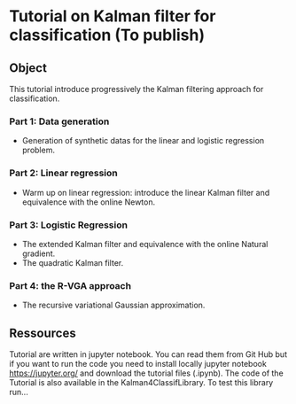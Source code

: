 # Tutorial on Kalman filter for classification (To publish)

## Object
This tutorial introduce progressively the Kalman filtering approach for classification. 

### Part 1: Data generation
- Generation of synthetic datas for the linear and logistic regression problem.
        
### Part 2: Linear regression 
- Warm up on linear regression: introduce the linear Kalman filter and equivalence with the online Newton.
        
### Part 3: Logistic Regression
- The extended Kalman filter and equivalence with the online Natural gradient.
- The quadratic Kalman filter.
        
### Part 4: the R-VGA approach
- The recursive variational Gaussian approximation.

## Ressources

Tutorial are written in jupyter notebook. You can read them from Git Hub but if you want to run the code you need to install locally jupyter notebook https://jupyter.org/ and download the tutorial files (.ipynb). The code of the Tutorial is also  available in the Kalman4ClassifLibrary. To test this library run...


